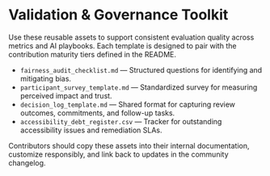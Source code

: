# Validation & Governance Toolkit

Use these reusable assets to support consistent evaluation quality across metrics and AI playbooks. Each template is designed to pair with the contribution maturity tiers defined in the README.

- `fairness_audit_checklist.md` — Structured questions for identifying and mitigating bias.
- `participant_survey_template.md` — Standardized survey for measuring perceived impact and trust.
- `decision_log_template.md` — Shared format for capturing review outcomes, commitments, and follow-up tasks.
- `accessibility_debt_register.csv` — Tracker for outstanding accessibility issues and remediation SLAs.

Contributors should copy these assets into their internal documentation, customize responsibly, and link back to updates in the community changelog.
